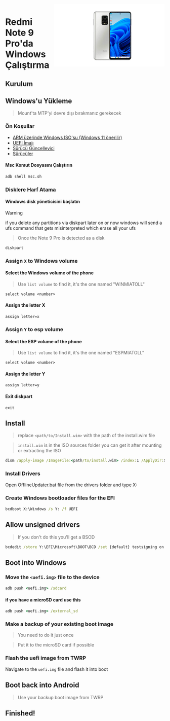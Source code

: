  <img align="right" src="https://github.com/Rubanoxd/Port-Windows-11-redmi-note-9_pro/blob/main/Miatoll.png" width="350" alt="Redmi Note 9 Pro Üzerinde Windows 11 Çalıştırma">


# Redmi Note 9 Pro'da Windows Çalıştırma

## Kurulum

## Windows'u Yükleme
> Mount'ta MTP'yi devre dışı bırakmanız gerekecek

### Ön Koşullar

- [ARM üzerinde Windows ISO'su (Windows 11 önerilir)](https://uup.ee/)
- [UEFI İmajı](https://github.com/Rubanoxd/Port-Windows-11-redmi-note-9_pro/releases/tag/UefiV3)
- [Sürücü Güncelleyici](https://github.com/WOA-Project/DriverUpdater/releases/latest)
- [Sürücüler](https://github.com/N1kroks/7xx-Drivers/releases/tag/Miatoll-Drivers-V1.0.9)

#### Msc Komut Dosyasını Çalıştırın

```cmd
adb shell msc.sh
```

### Disklere Harf Atama
  

#### Windows disk yöneticisini başlatın
> [!Warning]
> if you delete any partitions via diskpart later on or now windows will send a ufs command that gets misinterpreted which erase all your ufs

> Once the Note 9 Pro is detected as a disk

```cmd
diskpart
```


### Assign `X` to Windows volume

#### Select the Windows volume of the phone
> Use `list volume` to find it, it's the one named "WINMIATOLL"

```diskpart
select volume <number>
```

#### Assign the letter X
```diskpart
assign letter=x
```

### Assign `Y` to esp volume

#### Select the ESP volume of the phone
> Use `list volume` to find it, it's the one named "ESPMIATOLL"

```diskpart
select volume <number>
```

#### Assign the letter Y

```diskpart
assign letter=y
```

#### Exit diskpart
```diskpart
exit
```

## Install

> replace `<path/to/Install.wim>` with the path of the install.wim file

> `install.wim` is in the ISO sources folder
> you can get it after mounting or extracting the ISO

```cmd
dism /apply-image /ImageFile:<path/to/install.wim> /index:1 /ApplyDir:X:\
```

### Install Drivers

Open OfflineUpdater.bat file from the drivers folder and type X:

### Create Windows bootloader files for the EFI

```cmd
bcdboot X:\Windows /s Y: /f UEFI
```

## Allow unsigned drivers

> If you don't do this you'll get a BSOD

```cmd
bcdedit /store Y:\EFI\Microsoft\BOOT\BCD /set {default} testsigning on
```

## Boot into Windows

### Move the `<uefi.img>` file to the device

```cmd
adb push <uefi.img> /sdcard
```

#### if you have a microSD card use this

```cmd
adb push <uefi.img> /external_sd
```


### Make a backup of your existing boot image
> You need to do it just once

> Put it to the microSD card if possible


### Flash the uefi image from TWRP
Navigate to the `uefi.img` file and flash it into boot

## Boot back into Android
> Use your backup boot image from TWRP

## Finished!
